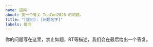 ```yaml
---
name: 提问
about: 提一个有关 TeaCon2020 的问题。
title: "[提问]: [问题名字]"
labels: 提问
---
```


你的问题写在这里，禁止如题，RT等描述，我们会在最后给出一个答复。